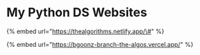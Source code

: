 # My Python DS Websites

{% embed url="https://thealgorithms.netlify.app/\#" %}

{% embed url="https://bgoonz-branch-the-algos.vercel.app/" %}




